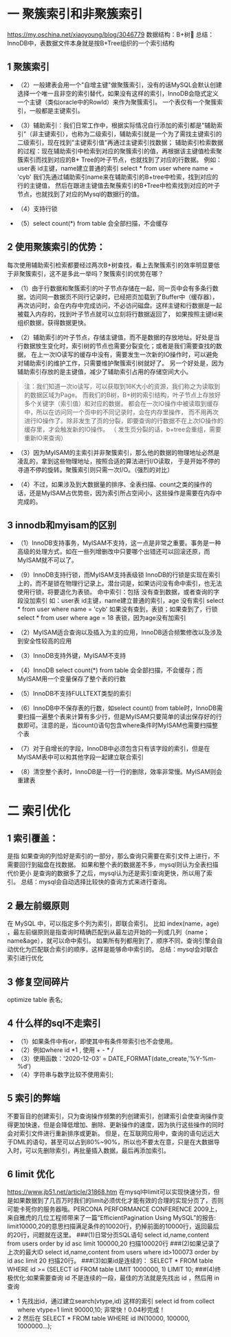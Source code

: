 # 一 聚簇索引和非聚簇索引
https://my.oschina.net/xiaoyoung/blog/3046779
数据结构：B+树🌲
总结：InnoDB中，表数据文件本身就是按B+Tree组织的一个索引结构
## 1 聚簇索引
- （2）一般建表会用一个"自增主键"做聚簇索引，没有的话MySQL会默认创建选择一个唯一且非空的索引替代，如果没有这样的索引，InnoDB会隐式定义一个主键（类似oracle中的RowId）来作为聚簇索引。
    一个表仅有一个聚簇索引，一般都是主键索引。
- （3）辅助索引：我们日常工作中，根据实际情况自行添加的索引都是"辅助索引"（非主键索引），也称为二级索引，辅助索引就是一个为了需找主键索引的二级索引，现在找到"主键索引值"再通过主键索引找数据；
    辅助索引检索数据的过程：现在辅助索引中检索到对应的聚簇索引的值，再根据该主键值检索聚簇索引而找到对应的B+ Tree的叶子节点，也就找到了对应的行数据。
    例如：user表 id主键，name建立普通的索引
    select * from user where name = 'cyb'
    我们先通过辅助索引name来在辅助索引的B+tree中检索，找到对应的行的主键值，
    然后在跟进主键值去聚蔟索引的B+Tree中检索找到对应的叶子节点，也就找到了对应的Mysql的数据行的值。


- （4）支持行锁
- （5）select count(*) from table 会全部扫描，不会缓存

## 2 使用聚簇索引的优势：
每次使用辅助索引检索都要经过两次B+树查找，看上去聚簇索引的效率明显要低于非聚簇索引，这不是多此一举吗？聚簇索引的优势在哪？
- （1）由于行数据和聚簇索引的叶子节点存储在一起，同一页中会有多条行数据，访问同一数据页不同行记录时，已经把页加载到了Buffer中（缓存器），
再次访问时，会在内存中完成访问，不必访问磁盘。这样主键和行数据是一起被载入内存的，找到叶子节点就可以立刻将行数据返回了，
如果按照主键Id来组织数据，获得数据更快。

- （2）辅助索引的叶子节点，存储主键值，而不是数据的存放地址。好处是当行数据放生变化时，索引树的节点也需要分裂变化；或者是我们需要查找的数据，
在上一次IO读写的缓存中没有，需要发生一次新的IO操作时，可以避免对辅助索引的维护工作，只需要维护聚簇索引树就好了。
另一个好处是，因为辅助索引存放的是主键值，减少了辅助索引占用的存储空间大小。

> 注：我们知道一次io读写，可以获取到16K大小的资源，我们称之为读取到的数据区域为Page。
而我们的B树，B+树的索引结构，叶子节点上存放好多个关键字（索引值）和对应的数据，
都会在一次IO操作中被读取到缓存中，所以在访问同一个页中的不同记录时，会在内存里操作，
而不用再次进行IO操作了。除非发生了页的分裂，即要查询的行数据不在上次IO操作的缓存里，才会触发新的IO操作。
（ 发生页分裂的话，b+tree会重组，需要重新IO来查询）

- （3）因为MyISAM的主索引并非聚簇索引，那么他的数据的物理地址必然是凌乱的，拿到这些物理地址，按照合适的算法进行I/O读取，
于是开始不停的寻道不停的旋转。聚簇索引则只需一次I/O。（强烈的对比）

- （4）不过，如果涉及到大数据量的排序、全表扫描、count之类的操作的话，还是MyISAM占优势些，因为索引所占空间小，这些操作是需要在内存中完成的。

## 3 innodb和myisam的区别

- （1）InnoDB支持事务，MyISAM不支持，这一点是非常之重要。事务是一种高级的处理方式，如在一些列增删改中只要哪个出错还可以回滚还原，而MyISAM就不可以了。
- （9）InnoDB支持行锁，而MyISAM支持表级锁
InnoDB的行锁是实现在索引上的，而不是锁在物理行记录上。潜台词是，如果访问没有命中索引，也无法使用行锁，将要退化为表锁。
命中索引：包括 没有查到数据，或者查询的字段没加索引
如：user表 id主键，name建立普通的索引，age 没有索引
    select * from user where name = 'cyb' 如果没有查到，表锁；如果查到了，行锁
    select * from user where age = 18 表锁，因为age没有加索引

- （2）MyISAM适合查询以及插入为主的应用，InnoDB适合频繁修改以及涉及到安全性较高的应用
- （3）InnoDB支持外键，MyISAM不支持
- （4）InnoDB select count(*) from table 会全部扫描，不会缓存；而MyISAM用一个变量保存了整个表的行数
- （5）InnoDB不支持FULLTEXT类型的索引
- （6）InnoDB中不保存表的行数，如select count() from table时，InnoDB需要扫描一遍整个表来计算有多少行，但是MyISAM只要简单的读出保存好的行数即可。注意的是，当count()语句包含where条件时MyISAM也需要扫描整个表
- （7）对于自增长的字段，InnoDB中必须包含只有该字段的索引，但是在MyISAM表中可以和其他字段一起建立联合索引
- （8）清空整个表时，InnoDB是一行一行的删除，效率非常慢。MyISAM则会重建表


# 二 索引优化
## 1 索引覆盖：
是指 如果查询的列恰好是索引的一部分，那么查询只需要在索引文件上进行，不需要回行到磁盘在找数据。
如果和整个表的数据差不多，mysql则认为全表扫描代价更小
是查询的数据多了之后，mysql认为还是索引查询更快，所以用了索引。
总结：mysql会自动选择比较快的查询方式来进行查询。

## 2 最左前缀原则
在 MySQL 中，可以指定多个列为索引，即联合索引。
比如 index(name，age) ，最左前缀原则是指查询时精确匹配到从最左边开始的一列或几列（name；name&age），就可以命中索引。
如果所有列都用到了，顺序不同，查询引擎会自动优化为匹配联合索引的顺序，这样是能够命中索引的。
总结：mysql会对联合索引进行优化

## 3 修复空间碎片
optimize table 表名;

## 4 什么样的sql不走索引
- （1）如果条件中有or，即使其中有条件带索引也不会使用。
- （2）例如where id *1 , 使用 + - * /
- （3）使用函数：'2020-12-03' = DATE_FORMAT(date_create,'%Y-%m-%d')
- （4）字符串与数字比较不使用索引;

## 5 索引的弊端
不要盲目的创建索引，只为查询操作频繁的列创建索引，创建索引会使查询操作变得更加快速，但是会降低增加、删除、更新操作的速度，因为执行这些操作的同时会对索引文件进行重新排序或更新。
但是，在互联网应用中，查询的语句远远大于DML的语句，甚至可以占到80%~90%，所以也不要太在意，只是在大数据导入时，可以先删除索引，再批量插入数据，最后再添加索引。

## 6 limit 优化
https://www.jb51.net/article/31868.htm
在mysql中limit可以实现快速分页，但是如果数据到了几百万时我们的limit必须优化才能有效的合理的实现分页了，否则可能卡死你的服务器哦。PERCONA PERFORMANCE CONFERENCE 2009上，来自雅虎的几位工程师带来了一篇”EfficientPagination Using MySQL”的报告: limit10000,20的意思扫描满足条件的10020行，扔掉前面的10000行，返回最后的20行，问题就在这里。
###(1)日常分页SQL语句
select id,name,content from users order by id asc limit 100000,20
扫描100020行
###(2)如果记录了上次的最大ID
select id,name,content from users where id>100073 order by id asc limit 20
扫描20行。
###(3)如果id是连续的：
SELECT * FROM table WHERE id >= (SELECT id FROM table LIMIT 1000000, 1) LIMIT 10;
###(4)终极优化:如果需要查询 id 不是连续的一段，最佳的方法就是先找出 id ，然后用 in 查询
-  1 先找出id，通过建立search(vtype,id) 这样的索引
select id from collect where vtype=1 limit 90000,10; 非常快！0.04秒完成！
-  2 然后在 SELECT * FROM table WHERE id IN(10000, 100000, 1000000...);


